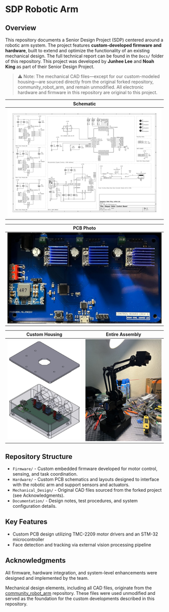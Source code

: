 # SDP Robotic Arm

## Overview

This repository documents a Senior Design Project (SDP) centered around a robotic arm system. The project features **custom-developed firmware and hardware**, built to extend and optimize the functionality of an existing mechanical design. The full technical report can be found in the `Docs/` folder of this repository. This project was developed by **Junhee Lee** and **Noah King** as part of their Senior Design Project.

> ⚠️ Note: The mechanical CAD files—except for our custom-modeled housing—are sourced directly from the original forked repository, community_robot_arm, and remain unmodified. All electronic hardware and firmware in this repository are original to this project.

| Schematic                        |
|----------------------------------|
| ![](Images/schematic.svg)       |

| PCB Photo                        |
|----------------------------------|
| ![](Images/pcb_photo.jpg)       |

| Custom Housing                   | Entire Assembly                  |
|----------------------------------|----------------------------------|
| ![](Images/custom_case.png)     | ![](Images/assembly.jpg)         |

## Repository Structure

- `Firmware/` - Custom embedded firmware developed for motor control, sensing, and task coordination.
- `Hardware/` - Custom PCB schematics and layouts designed to interface with the robotic arm and support sensors and actuators.
- `Mechanical_Design/` - Original CAD files sourced from the forked project (see Acknowledgments).
- `Documentation/` - Design notes, test procedures, and system configuration details.

## Key Features

- Custom PCB design utilizing TMC-2209 motor drivers and an STM-32 microcontroller
- Face detection and tracking via external vision processing pipeline

## Acknowledgments

All firmware, hardware integration, and system-level enhancements were designed and implemented by the team.

Mechanical design elements, including all CAD files, originate from the [community_robot_arm](https://github.com/20sffactory/community_robot_arm) repository. These files were used unmodified and served as the foundation for the custom developments described in this repository.

